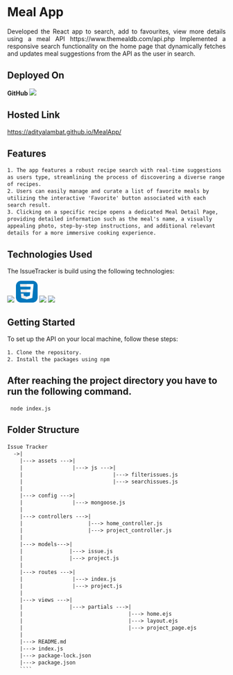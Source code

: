 # Meal App

<p align="justify">
  Developed the React app to search, add to favourites, view more details using a meal API https://www.themealdb.com/api.php
Implemented a responsive search functionality on the home page that dynamically fetches and updates meal suggestions from the API as the user in search.
</p>

## Deployed On
**GitHub**
<img src="https://github.com/AdityaLambat/skill-icons/blob/main/icons/Github-Dark.svg" width="50">

## Hosted Link
https://adityalambat.github.io/MealApp/

## Features
````
1. The app features a robust recipe search with real-time suggestions as users type, streamlining the process of discovering a diverse range of recipes.
2. Users can easily manage and curate a list of favorite meals by utilizing the interactive 'Favorite' button associated with each search result.
3. Clicking on a specific recipe opens a dedicated Meal Detail Page, providing detailed information such as the meal's name, a visually appealing photo, step-by-step instructions, and additional relevant details for a more immersive cooking experience.
````
## Technologies Used

The IssueTracker is build using the following technologies:

<p>
  <img src="https://github.com/AdityaLambat/skill-icons/blob/main/icons/HTML.svg" width="50">
  <img src="https://github.com/tandpfun/skill-icons/raw/main/icons/CSS.svg" alt="CSS Icon" width="50">
  <img src="https://github.com/AdityaLambat/skill-icons/raw/main/icons/JavaScript.svg" width="50">
  <img src="https://github.com/AdityaLambat/skill-icons/blob/main/icons/Bootstrap.svg" width="50">
  <img src=""
</p>

## Getting Started

To set up the API on your local machine, follow these steps:
````
1. Clone the repository.
2. Install the packages using npm

````

## After reaching the project directory you have to run the following command.
````
 node index.js

````

## Folder Structure

````
Issue Tracker
  ->|           
    |---> assets --->|
    |                |---> js --->|
    |                             |---> filterissues.js
    |                             |---> searchissues.js
    |                  
    |---> config --->|
    |                |---> mongoose.js
    |
    |---> controllers --->|
    |                     |---> home_controller.js
    |                     |---> project_controller.js
    |             
    |---> models--->|
    |               |---> issue.js
    |               |---> project.js
    |
    |---> routes --->|
    |                |---> index.js
    |                |---> project.js
    |
    |---> views --->|
    |               |---> partials --->|
    |                                  |---> home.ejs
    |                                  |---> layout.ejs
    |                                  |---> project_page.ejs
    |             
    |---> README.md
    |---> index.js
    |---> package-lock.json
    |---> package.json
    ````
